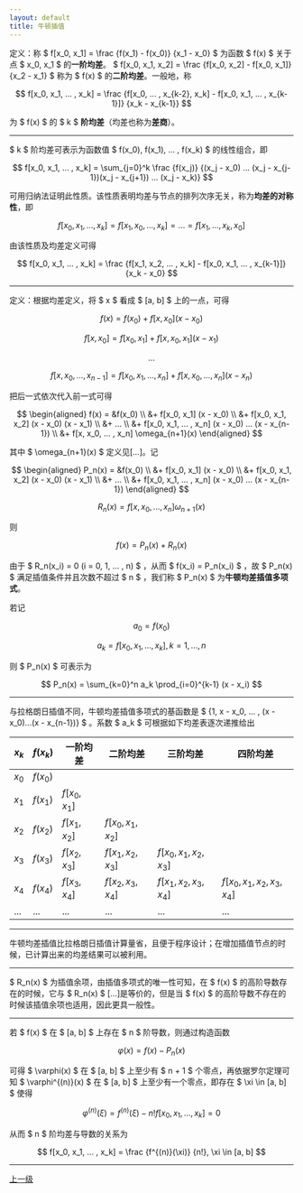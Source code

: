 ```yaml
---
layout: default
title: 牛顿插值
---
```


定义：称 $ f[x_0, x_1] = \frac {f(x_1) - f(x_0)} {x_1 - x_0} $ 为函数 $ f(x) $ 关于点 $ x_0, x_1 $ 的**一阶均差**。 $ f[x_0, x_1, x_2] = \frac {f[x_0, x_2] - f[x_0, x_1]} {x_2 - x_1} $ 称为 $ f(x) $ 的**二阶均差**。一般地，称

$$
f[x_0, x_1, ... , x_k] = \frac {f[x_0, ... , x_{k-2}, x_k] - f[x_0, x_1, ... , x_{k-1}]} {x_k - x_{k-1}}
$$

为 $ f(x) $ 的 $ k $ **阶均差**（均差也称为**差商**）。

* * *

$ k $ 阶均差可表示为函数值 $ f(x_0), f(x_1), ... , f(x_k) $ 的线性组合，即

$$
f[x_0, x_1, ... , x_k] = \sum_{j=0}^k \frac {f(x_j)} {(x_j - x_0) ... (x_j - x_{j-1})(x_j - x_{j+1}) ... (x_j - x_k)}
$$

可用归纳法证明此性质。该性质表明均差与节点的排列次序无关，称为**均差的对称性**，即

$$
f[x_0, x_1, ... , x_k] = f[x_1, x_0, ... , x_k] = ... = f[x_1, ... , x_k, x_0]
$$

由该性质及均差定义可得

$$
f[x_0, x_1, ... , x_k] = \frac {f[x_1, x_2, ... , x_k] - f[x_0, x_1, ... , x_{k-1}]} {x_k - x_0}
$$

* * *

定义：根据均差定义，将 $ x $ 看成 $ [a, b] $ 上的一点，可得

$$
f(x) = f(x_0) + f[x, x_0] (x - x_0)
$$

$$
f[x, x_0] = f[x_0, x_1] + f[x, x_0, x_1] (x - x_1)
$$

$$
...
$$

$$
f[x, x_0, ... , x_{n-1}] = f[x_0, x_1, ... , x_n] + f[x, x_0, ... , x_n] (x - x_n)
$$

把后一式依次代入前一式可得

$$
    \begin{aligned}
        f(x) = &f(x_0) \\
                &+ f[x_0, x_1] (x - x_0) \\
                &+ f[x_0, x_1, x_2] (x - x_0) (x - x_1) \\
                &+ ... \\
                &+ f[x_0, x_1, ... , x_n] (x - x_0) ... (x - x_{n-1}) \\
                &+ f[x, x_0, ... , x_n] \omega_{n+1}(x)
    \end{aligned}
$$

其中 $ \omega_{n+1}(x) $ 定义见[...]。记

$$
    \begin{aligned}
        P_n(x) = &f(x_0) \\
                &+ f[x_0, x_1] (x - x_0) \\
                &+ f[x_0, x_1, x_2] (x - x_0) (x - x_1) \\
                &+ ... \\
                &+ f[x_0, x_1, ... , x_n] (x - x_0) ... (x - x_{n-1})
    \end{aligned}
$$

$$
R_n(x) = f[x, x_0, ... , x_n] \omega_{n+1}(x)
$$

则

$$
f(x) = P_n(x) + R_n(x)
$$

由于 $ R_n(x_i) = 0 (i = 0, 1, ... , n) $ ，从而 $ f(x_i) = P_n(x_i) $ ，故 $ P_n(x) $ 满足插值条件并且次数不超过 $ n $ ，我们称 $ P_n(x) $ 为**牛顿均差插值多项式**。

若记

$$
a_0 = f(x_0)
$$

$$
a_k = f[x_0, x_1, ... , x_k], k = 1, ... , n
$$

则 $ P_n(x) $ 可表示为

$$
P_n(x) = \sum_{k=0}^n a_k \prod_{i=0}^{k-1} (x - x_i)
$$

* * *

与拉格朗日插值不同，牛顿均差插值多项式的基函数是 $ \{1, x - x_0, ... , (x - x_0)...(x - x_{n-1})\} $ 。系数 $ a_k $ 可根据如下均差表逐次递推给出

| $x_k$ | $f(x_k)$ | 一阶均差      | 二阶均差           | 三阶均差                | 四阶均差                     |
| ----- | -------- | ------------- | ------------------ | ----------------------- | ---------------------------- |
| $x_0$ | $f(x_0)$ |               |                    |                         |                              |
| $x_1$ | $f(x_1)$ | $f[x_0, x_1]$ |                    |                         |                              |
| $x_2$ | $f(x_2)$ | $f[x_1, x_2]$ | $f[x_0, x_1, x_2]$ |                         |                              |
| $x_3$ | $f(x_3)$ | $f[x_2, x_3]$ | $f[x_1, x_2, x_3]$ | $f[x_0, x_1, x_2, x_3]$ |                              |
| $x_4$ | $f(x_4)$ | $f[x_3, x_4]$ | $f[x_2, x_3, x_4]$ | $f[x_1, x_2, x_3, x_4]$ | $f[x_0, x_1, x_2, x_3, x_4]$ |
| $...$ | $...$    | $...$         | $...$              | $...$                   | $...$                        |

* * *

牛顿均差插值比拉格朗日插值计算量省，且便于程序设计；在增加插值节点的时候，已计算出来的均差结果可以被利用。

* * *

$ R_n(x) $ 为插值余项，由插值多项式的唯一性可知，在 $ f(x) $ 的高阶导数存在的时候，它与 $ R_n(x) $ [...]是等价的，但是当 $ f(x) $ 的高阶导数不存在的时候该插值余项也适用，因此更具一般性。

* * *

若 $ f(x) $ 在 $ [a, b] $ 上存在 $ n $ 阶导数，则通过构造函数

$$
\varphi(x) = f(x) - P_n(x)
$$

可得 $ \varphi(x) $ 在 $ [a, b] $ 上至少有 $ n + 1 $ 个零点，再依据罗尔定理可知 $ \varphi^{(n)}(x) $ 在 $ [a, b] $ 上至少有一个零点，即存在 $ \xi \in [a, b] $ 使得

$$
\varphi^{(n)}(\xi) = f^{(n)}(\xi) - n! f[x_0, x_1, ... , x_k] = 0
$$

从而 $ n $ 阶均差与导数的关系为

$$
f[x_0, x_1, ... , x_k] = \frac {f^{(n)}(\xi)} {n!}, \xi \in [a, b]
$$

* * *

[上一级](./../index.html)
